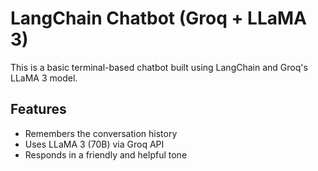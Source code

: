 # LangChain Chatbot (Groq + LLaMA 3)

This is a basic terminal-based chatbot built using LangChain and Groq's LLaMA 3 model.

## Features

- Remembers the conversation history
- Uses LLaMA 3 (70B) via Groq API
- Responds in a friendly and helpful tone
